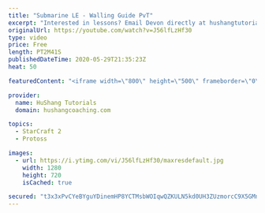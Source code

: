 ```yaml
---
title: "Submarine LE - Walling Guide PvT"
excerpt: "Interested in lessons? Email Devon directly at hushangtutorials@outlook.com ------------------------------------------------------------------------------------------------------- Want to support HuShang Tutorials directly? Patreon is a website where you can contribute a monthly donation that will help"
originalUrl: https://youtube.com/watch?v=J56lfLzHf30
type: video
price: Free
length: PT2M41S
publishedDateTime: 2020-05-29T21:35:23Z
heat: 50

featuredContent: "<iframe width=\"800\" height=\"500\" frameborder=\"0\" src=\"https://www.youtube.com/embed/J56lfLzHf30\" allow=\"accelerometer; autoplay; encrypted-media; gyroscope; picture-in-picture\" allowfullscreen></iframe>"

provider:
  name: HuShang Tutorials
  domain: hushangcoaching.com

topics:
  - StarCraft 2
  - Protoss

images:
  - url: https://i.ytimg.com/vi/J56lfLzHf30/maxresdefault.jpg
    width: 1280
    height: 720
    isCached: true

secured: "t3x3xPvCYeBYguYDinemHP8YCTMsbWOIqwQZKULN5kd0UH3ZUzmorcC9X5GMn9G82C5YFqhI9x+/GikGzgM/tnt9nrY38FuAfdqaN/p/h5b4tMuqQquM6u5ngPxdT+6aNZh9maGxBnCQilJTLP81WBw6DHOO74iwq1QOvLc7HHi+Tk+z3xySBGbfKbvdihIlzXOwpnUU6/dVb+pAzrtwQH8htNY/LEqGcpfiBT1iFPNNKVVIe1Mx1ZrwnfdvHzVCyVhSW5QK0NM+Yf9/ripXZBU+Q4UCdDOaXqNpw/XsrlW+1IAbbdLQ/pQK/KrXkgwpfK8w3+3a1i9Pn8j4zNb/f0qbz2i8ZEgdSO5Qks9QAHiu1epu3HoSQ0iwzEcUWEMSYH+857SLJkebs4+e9iEjywX/nMaCiSWDUcCbxV/awww=;FTW3SUnQ3P7dPPH6FrlPiw=="
---
```


